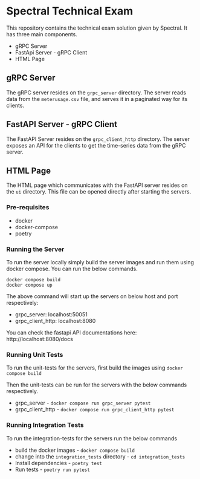 # Spectral Technical Exam

This repository contains the technical exam solution given by Spectral. It has three main components.
- gRPC Server
- FastApi Server - gRPC Client
- HTML Page


## gRPC Server

The gRPC server resides on the `grpc_server` directory. The server reads data from the `meterusage.csv` file, and serves it in a paginated way for its clients.


## FastAPI Server - gRPC Client

The FastAPI Server resides on the `grpc_client_http` directory. The server exposes an API for the clients to get the time-series data from the gRPC server.

## HTML Page

The HTML page which communicates with the FastAPI server resides on the `ui` directory. This file can be opened directly after starting the servers.


### Pre-requisites
- docker
- docker-compose
- poetry

### Running the Server

To run the server locally simply build the server images and run them using docker compose. You can run the below commands.

```
docker compose build
docker compose up
```

The above command will start up the servers on below host and port respectively:
- grpc_server: localhost:50051
- grpc_client_http: localhost:8080

You can check the fastapi API documentations here: http://localhost:8080/docs


### Running Unit Tests

To run the unit-tests for the servers, first build the images using `docker compose build`

Then the unit-tests can be run for the servers with the below commands respectively.
- grpc_server - `docker compose run grpc_server pytest`
- grpc_client_http - `docker compose run grpc_client_http pytest` 


### Running Integration Tests

To run the integration-tests for the servers run the below commands

- build the docker images - `docker compose build`
- change into the `integration_tests` directory - `cd integration_tests`
- Install dependencies - `poetry test`
- Run tests - `poetry run pytest`
